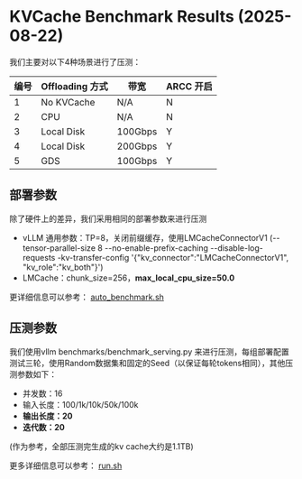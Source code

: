 # KVCache Benchmark Results (2025-08-22)

我们主要对以下4种场景进行了压测：

| 编号| Offloading 方式 |  带宽  |     ARCC 开启     |
| --- | ----------- | ----- | -------------------- |
| 1  |   No KVCache |  N/A          |       N      |
| 2  |   CPU        |  N/A          |       N      |
| 3  |   Local Disk |  100Gbps      |       Y      |
| 4  |   Local Disk |  200Gbps      |       Y      |
| 5  |   GDS        |  100Gbps      |       Y      |

## 部署参数

除了硬件上的差异，我们采用相同的部署参数来进行压测

- vLLM 通用参数：TP=8，关闭前缀缓存，使用LMCacheConnectorV1 (--tensor-parallel-size 8 --no-enable-prefix-caching --disable-log-requests -kv-transfer-config '{\"kv_connector\":\"LMCacheConnectorV1\", \"kv_role\":\"kv_both\"}')
- LMCache：chunk_size=256，**max_local_cpu_size=50.0** 

更详细信息可以参考： [auto_benchmark.sh](../tools/auto_benchmark.sh)

## 压测参数

我们使用vllm benchmarks/benchmark_serving.py 来进行压测，每组部署配置测试三轮，使用Random数据集和固定的Seed（以保证每轮tokens相同），其他压测参数如下：

- 并发数：16
- 输入长度：100/1k/10k/50k/100k
- **输出长度：20**
- **迭代数：20**

(作为参考，全部压测完生成的kv cache大约是1.1TB)

更多详细信息可以参考： [run.sh](../tools/run.sh)